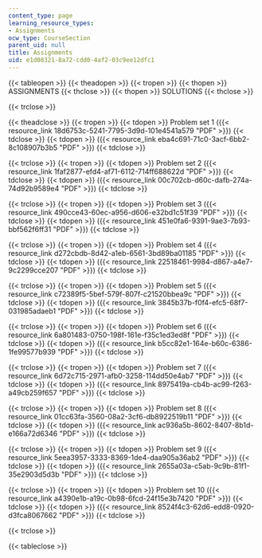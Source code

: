 ```yaml
---
content_type: page
learning_resource_types:
- Assignments
ocw_type: CourseSection
parent_uid: null
title: Assignments
uid: e1d08321-8a72-cdd0-4af2-03c9ee12dfc1
---
```


{{< tableopen >}}
{{< theadopen >}}
{{< tropen >}}
{{< thopen >}}
ASSIGNMENTS
{{< thclose >}}
{{< thopen >}}
SOLUTIONS
{{< thclose >}}

{{< trclose >}}

{{< theadclose >}}
{{< tropen >}}
{{< tdopen >}}
Problem set 1 ({{< resource_link 18d6753c-5241-7795-3d9d-101e4541a579 "PDF" >}})
{{< tdclose >}}
{{< tdopen >}}
({{< resource_link eba4c691-71c0-3acf-6bb2-8c108907b3b5 "PDF" >}})
{{< tdclose >}}

{{< trclose >}}
{{< tropen >}}
{{< tdopen >}}
Problem set 2 ({{< resource_link 1faf2877-efd4-af71-6112-714ff688622d "PDF" >}})
{{< tdclose >}}
{{< tdopen >}}
({{< resource_link 00c702cb-d60c-dafb-274a-74d92b9589e4 "PDF" >}})
{{< tdclose >}}

{{< trclose >}}
{{< tropen >}}
{{< tdopen >}}
Problem set 3 ({{< resource_link 490cce43-60ec-a956-d606-e32bd1c51f39 "PDF" >}})
{{< tdclose >}}
{{< tdopen >}}
({{< resource_link 451e0fa6-9391-9ae3-7b93-bbf562f6ff31 "PDF" >}})
{{< tdclose >}}

{{< trclose >}}
{{< tropen >}}
{{< tdopen >}}
Problem set 4 ({{< resource_link d272cbdb-8d42-a1eb-6561-3bd89ba01185 "PDF" >}})
{{< tdclose >}}
{{< tdopen >}}
({{< resource_link 22518461-9984-d867-a4e7-9c2299cce207 "PDF" >}})
{{< tdclose >}}

{{< trclose >}}
{{< tropen >}}
{{< tdopen >}}
Problem set 5 ({{< resource_link c72389f5-5bef-579f-807f-c21520bbea9c "PDF" >}})
{{< tdclose >}}
{{< tdopen >}}
({{< resource_link 3845b37b-f0f4-efc5-68f7-031985adaeb1 "PDF" >}})
{{< tdclose >}}

{{< trclose >}}
{{< tropen >}}
{{< tdopen >}}
Problem set 6 ({{< resource_link 6a801483-0750-198f-161e-f35c1ed3ed8f "PDF" >}})
{{< tdclose >}}
{{< tdopen >}}
({{< resource_link b5cc82e1-164e-b60c-6386-1fe99577b939 "PDF" >}})
{{< tdclose >}}

{{< trclose >}}
{{< tropen >}}
{{< tdopen >}}
Problem set 7 ({{< resource_link 6d72c715-2971-afb0-3258-114dd50e4ab7 "PDF" >}})
{{< tdclose >}}
{{< tdopen >}}
({{< resource_link 8975419a-cb4b-ac99-f263-a49cb259f657 "PDF" >}})
{{< tdclose >}}

{{< trclose >}}
{{< tropen >}}
{{< tdopen >}}
Problem set 8 ({{< resource_link 01cc63fa-3560-08a2-3cf6-db8922519b11 "PDF" >}})
{{< tdclose >}}
{{< tdopen >}}
({{< resource_link ac936a5b-8602-8407-8b1d-e166a72d6346 "PDF" >}})
{{< tdclose >}}

{{< trclose >}}
{{< tropen >}}
{{< tdopen >}}
Problem set 9 ({{< resource_link 5eea3957-3333-8369-1de4-daa905a36ab2 "PDF" >}})
{{< tdclose >}}
{{< tdopen >}}
({{< resource_link 2655a03a-c5ab-9c9b-81f1-35e2903d5d3b "PDF" >}})
{{< tdclose >}}

{{< trclose >}}
{{< tropen >}}
{{< tdopen >}}
Problem set 10 ({{< resource_link a4390e1b-a19c-0b98-6fcd-24f15e3b7420 "PDF" >}})
{{< tdclose >}}
{{< tdopen >}}
({{< resource_link 8524f4c3-62d6-edd8-0920-d3fca8067662 "PDF" >}})
{{< tdclose >}}

{{< trclose >}}

{{< tableclose >}}